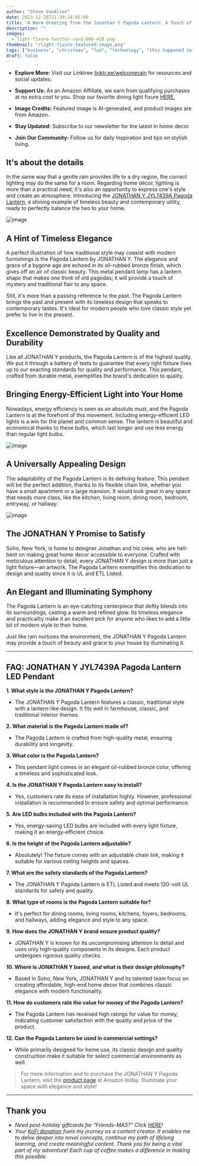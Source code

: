 ```yaml
---
author: "Steve VanAllen"
date: 2023-12-25T21:39:24-05:00
title: 'A Warm Greeting from the Jonathan Y Pagoda Lantern: A Touch of Elegance'
description: ""
images:
  - light-fixure-twitter-card-800-418.png
thumbnail: "/light-fixure-featured-image.png"
tags: ["business", "christmas", "fun", "technology", "this happened to me", "wealth"]
draft: false
---
```


- **Explore More:** Visit our Linktree [linktr.ee/welcomerain](linktr.ee/welcomerain) for resources and social updates.

- **Support Us:** As an Amazon Affiliate, we earn from qualifying purchases at no extra cost to you. Shop our favorite dining light fixure [HERE.](https://amzn.to/4azuvVR)

- **Image Credits:** Featured image is AI-generated, and product images are from Amazon.

- **Stay Updated:** Subscribe to our newsletter for the latest in home decor.

- **Join Our Community:** Follow us for daily inspiration and tips on stylish living.

## It's about the details

In the same way that a gentle rain provides life to a dry region, the correct lighting may do the same for a room. Regarding home décor, lighting is more than a practical need; it's also an opportunity to express one's style and create an atmosphere. Introducing the [JONATHAN Y JYL7439A Pagoda Lantern](https://amzn.to/4azuvVR), a shining example of timeless beauty and contemporary utility, ready to perfectly balance the two to your home.

![image](/light-fixture-main.jpg)

## A Hint of Timeless Elegance

A perfect illustration of how traditional style may coexist with modern furnishings is the Pagoda Lantern by JONATHAN Y. The elegance and grace of a bygone age are echoed in its oil-rubbed bronze finish, which gives off an air of classic beauty. This metal pendant lamp has a lantern shape that makes one think of old pagodas; it will provide a touch of mystery and traditional flair to any space.

Still, it's more than a passing reference to the past. The Pagoda Lantern brings the past and present with its timeless design that speaks to contemporary tastes. It's ideal for modern people who love classic style yet prefer to live in the present.

## Excellence Demonstrated by Quality and Durability

Like all JONATHAN Y products, the Pagoda Lantern is of the highest quality. We put it through a battery of tests to guarantee that every light fixture lives up to our exacting standards for quality and performance. This pendant, crafted from durable metal, exemplifies the brand's dedication to quality.

## Bringing Energy-Efficient Light into Your Home

Nowadays, energy efficiency is seen as an absolute must, and the Pagoda Lantern is at the forefront of this movement. Including energy-efficient LED lights is a win for the planet and common sense. The lantern is beautiful and economical thanks to these bulbs, which last longer and use less energy than regular light bulbs.

![image](/light-fixture-room.jpg)

## A Universally Appealing Design

The adaptability of the Pagoda Lantern is its defining feature. This pendant will be the perfect addition, thanks to its flexible chain link, whether you have a small apartment or a large mansion. It would look great in any space that needs more class, like the kitchen, living room, dining room, bedroom, entryway, or hallway.

![image](/light-fixture-white-room.jpg)

## The JONATHAN Y Promise to Satisfy

Soho, New York, is home to designer Jonathan and his crew, who are hell-bent on making great home decor accessible to everyone. Crafted with meticulous attention to detail, every JONATHAN Y design is more than just a light fixture—an artwork. The Pagoda Lantern exemplifies this dedication to design and quality since it is UL and ETL Listed.

## An Elegant and Illuminating Symphony

The Pagoda Lantern is an eye-catching centerpiece that deftly blends into its surroundings, casting a warm and refined glow. Its timeless elegance and practicality make it an excellent pick for anyone who likes to add a little bit of modern style to their home.

Just like rain nurtures the environment, the JONATHAN Y Pagoda Lantern may provide a touch of beauty and grace to your house by illuminating it.

---

## FAQ: JONATHAN Y JYL7439A Pagoda Lantern LED Pendant

**1. What style is the JONATHAN Y Pagoda Lantern?**
   - The JONATHAN Y Pagoda Lantern features a classic, traditional style with a lantern-like design. It fits well in farmhouse, classic, and traditional interior themes.

**2. What material is the Pagoda Lantern made of?**
   - The Pagoda Lantern is crafted from high-quality metal, ensuring durability and longevity.

**3. What color is the Pagoda Lantern?**
   - This pendant light comes in an elegant oil-rubbed bronze color, offering a timeless and sophisticated look.

**4. Is the JONATHAN Y Pagoda Lantern easy to install?**
   - Yes, customers rate its ease of installation highly. However, professional installation is recommended to ensure safety and optimal performance.

**5. Are LED bulbs included with the Pagoda Lantern?**
   - Yes, energy-saving LED bulbs are included with every light fixture, making it an energy-efficient choice.

**6. Is the height of the Pagoda Lantern adjustable?**
   - Absolutely! The fixture comes with an adjustable chain link, making it suitable for various ceiling heights and spaces.

**7. What are the safety standards of the Pagoda Lantern?**
   - The JONATHAN Y Pagoda Lantern is ETL Listed and meets 120-volt UL standards for safety and quality.

**8. What type of rooms is the Pagoda Lantern suitable for?**
   - It's perfect for dining rooms, living rooms, kitchens, foyers, bedrooms, and hallways, adding elegance and style to any space.

**9. How does the JONATHAN Y brand ensure product quality?**
   - JONATHAN Y is known for its uncompromising attention to detail and uses only high-quality components in its designs. Each product undergoes rigorous quality checks.

**10. Where is JONATHAN Y based, and what is their design philosophy?**
   - Based in Soho, New York, JONATHAN Y and its talented team focus on creating affordable, high-end home decor that combines classic elegance with modern functionality.

**11. How do customers rate the value for money of the Pagoda Lantern?**
   - The Pagoda Lantern has received high ratings for value for money, indicating customer satisfaction with the quality and price of the product.

**12. Can the Pagoda Lantern be used in commercial settings?**
   - While primarily designed for home use, its classic design and quality construction make it suitable for select commercial environments as well.

> For more information and to purchase the JONATHAN Y Pagoda Lantern, visit the [product page](https://amzn.to/4azuvVR) at Amazon today. Illuminate your space with elegance and style!

---

## Thank you

- *Need post-holiday giftcards for "Friends-MAS?"  Click [HERE](https://welcomerain.pub/en/blog/last-minute-shopping-lifesaver/#thank-you)!*
- *Your [KoFi donation](https://ko-fi.com/welcomerain) fuels my journey as a content creator. It enables me to delve deeper into novel concepts, continue my path of lifelong learning, and create meaningful content. Thank you for being a vital part of my adventure! Each cup of coffee makes a difference in making this possible.*